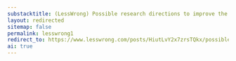 ```yaml
---
substacktitle: (LessWrong) Possible research directions to improve the mechanistic explanation of neural networks
layout: redirected
sitemap: false
permalink: lesswrong1
redirect_to: https://www.lesswrong.com/posts/HiutLvY2x7zrsTQkx/possible-research-directions-to-improve-the-mechanistic
ai: true
---
```

